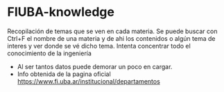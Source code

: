 # FIUBA-knowledge
Recopilación de temas que se ven en cada materia.
Se puede buscar con Ctrl+F el nombre de una materia y de ahi los contenidos o algún tema de interes y ver donde se vé dicho tema. Intenta concentrar todo el conocimiento de la ingeniería

* Al ser tantos datos puede demorar un poco en cargar. 
* Info obtenida de la pagina oficial https://www.fi.uba.ar/institucional/departamentos
